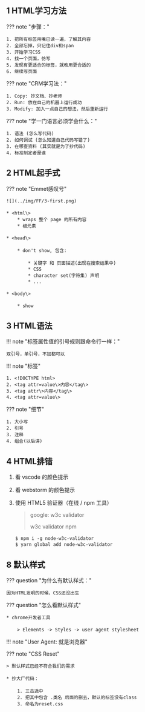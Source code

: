 
## 1 HTML学习方法

??? note "步骤："

	1. 把所有标签用嘴巴读一遍，了解其内容
	2. 全部忘掉，只记住div和span
	3. 开始学习CSS
	4. 找一个页面，仿写
	5. 发现有更适合的标签，就改用更合适的
	6. 继续写页面

??? note "CRM学习法："

	1. Copy: 抄文档、抄老师
	2. Run: 放在自己的机器上运行成功
	3. Modify: 加入一点自己的想法，然后重新运行

??? note "学一门语言必须学会什么："

	1. 语法 (怎么写代码) 
	2. 如何调试 (怎么知道自己代码写错了)
	3. 在哪查资料 (其实就是为了抄代码)
	4. 标准制定者是谁

## 2 HTML起手式

??? note "Emmet感叹号"

    ![](../img/FF/3-first.png)

    * <html\>
        * wraps 整个 page 的所有内容
        * 根元素

    * <head\>

        * don't show, 包含:
        
            * 关键字 和 页面描述(出现在搜索结果中)
            * CSS
            * character set(字符集) 声明
            * ...

    * <body\>

        * show

## 3 HTML语法

!!! note "标签属性值的引号规则跟命令行一样："

    双引号，单引号，不加都可以

!!! note "标签"

	1. <!DOCTYPE html>
	2. <tag attr=value\>内容</tag\>
	3. <tag attr\>内容</tag\>
	4. <tag attr=value\>

??? note "细节"

	1. 大小写
	2. 引号
	3. 注释
	4. 组合(以后讲)

## 4 HTML排错

1. 看 vscode 的颜色提示
2. 看 webstorm 的颜色提示
3. 使用 HTML5 验证器（在线 / npm 工具）

	> google: w3c validator
    >
    > w3c validator npm

    ```
    $ npm i -g node-w3c-validator
    $ yarn global add node-w3c-validator
    ```














## 8 默认样式

??? question "为什么有默认样式："

    因为HTML发明的时候，CSS还没出生

??? question "怎么看默认样式"

    * chrome开发者工具

        > Elements -> Styles -> user agent stylesheet

!!! note "User Agent: 就是浏览器"

??? note "CSS Reset"

    > 默认样式已经不符合我们的需求

    * 抄大厂代码：
    
        1. 三击选中
        2. 把其中包含 .类名 后面的删去，默认的标签没有class
        3. 命名为reset.css 





